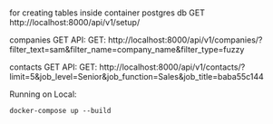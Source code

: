 
### 

for creating tables inside container postgres db
GET http://localhost:8000/api/v1/setup/

companies GET API:
GET: http://localhost:8000/api/v1/companies/?filter_text=sam&filter_name=company_name&filter_type=fuzzy

contacts GET API:
GET: http://localhost:8000/api/v1/contacts/?limit=5&job_level=Senior&job_function=Sales&job_title=baba55c144


Running on Local:

```docker-compose up --build```




